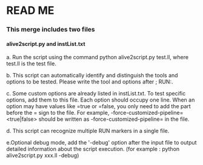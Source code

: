 # READ ME

### This merge includes two files
#### alive2script.py and instList.txt

a. Run the script using the command python alive2script.py test.ll, where test.ll is the test file.

b. This script can automatically identify and distinguish the tools and options to be tested. Please write the tool and options after ; RUN:.

c. Some custom options are already listed in instList.txt. To test specific options, add them to this file. Each option should occupy one line. When an option may have values like =true or =false, you only need to add the part before the = sign to the file. For example, -force-customized-pipeline=<true|false> should be written as -force-customized-pipeline= in the file.

d. This script can recognize multiple RUN markers in a single file.

e.Optional debug mode, add the '-debug' option after the input file to output detailed information about the script execution. (for example : python alive2script.py xxx.ll -debug)